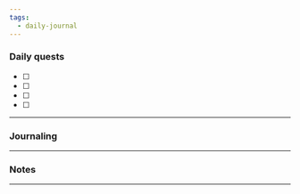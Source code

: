 ```yaml
---
tags:
  - daily-journal
---
```

### Daily quests
- [ ] 
- [ ] 
- [ ] 
- [ ] 

---
### Journaling


---
### Notes


---